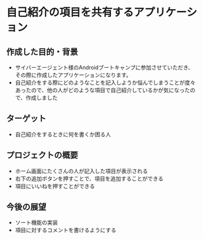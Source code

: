 # 自己紹介の項目を共有するアプリケーション

## 作成した目的・背景
- サイバーエージェント様のAndroidブートキャンプに参加させていただき、その際に作成したアプリケーションになります。
- 自己紹介をする際にどのようなことを記入しようか悩んでしまうことが度々あったので、他の人がどのような項目で自己紹介しているかが気になったので、作成しました

## ターゲット
- 自己紹介をするときに何を書くか困る人

## プロジェクトの概要
- ホーム画面にたくさんの人が記入した項目が表示される
- 右下の追加ボタンを押すことで、項目を追加することができる
- 項目にいいねを押すことができる

## 今後の展望
- ソート機能の実装
- 項目に対するコメントを書けるようにする

